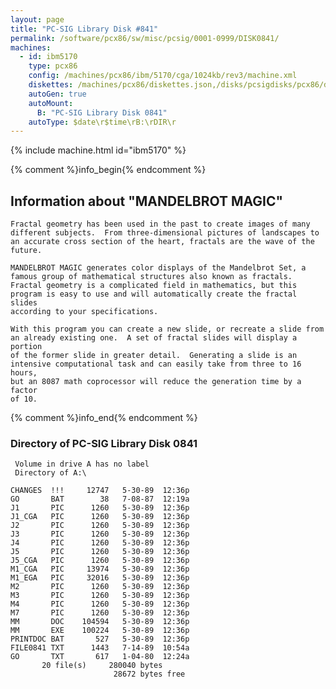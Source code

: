 ```yaml
---
layout: page
title: "PC-SIG Library Disk #841"
permalink: /software/pcx86/sw/misc/pcsig/0001-0999/DISK0841/
machines:
  - id: ibm5170
    type: pcx86
    config: /machines/pcx86/ibm/5170/cga/1024kb/rev3/machine.xml
    diskettes: /machines/pcx86/diskettes.json,/disks/pcsigdisks/pcx86/diskettes.json
    autoGen: true
    autoMount:
      B: "PC-SIG Library Disk 0841"
    autoType: $date\r$time\rB:\rDIR\r
---
```


{% include machine.html id="ibm5170" %}

{% comment %}info_begin{% endcomment %}

## Information about "MANDELBROT MAGIC"

    Fractal geometry has been used in the past to create images of many
    different subjects.  From three-dimensional pictures of landscapes to
    an accurate cross section of the heart, fractals are the wave of the
    future.
    
    MANDELBROT MAGIC generates color displays of the Mandelbrot Set, a
    famous group of mathematical structures also known as fractals.
    Fractal geometry is a complicated field in mathematics, but this
    program is easy to use and will automatically create the fractal slides
    according to your specifications.
    
    With this program you can create a new slide, or recreate a slide from
    an already existing one.  A set of fractal slides will display a portion
    of the former slide in greater detail.  Generating a slide is an
    intensive computational task and can easily take from three to 16 hours,
    but an 8087 math coprocessor will reduce the generation time by a factor
    of 10.
{% comment %}info_end{% endcomment %}


### Directory of PC-SIG Library Disk 0841

     Volume in drive A has no label
     Directory of A:\

    CHANGES  !!!     12747   5-30-89  12:36p
    GO       BAT        38   7-08-87  12:19a
    J1       PIC      1260   5-30-89  12:36p
    J1_CGA   PIC      1260   5-30-89  12:36p
    J2       PIC      1260   5-30-89  12:36p
    J3       PIC      1260   5-30-89  12:36p
    J4       PIC      1260   5-30-89  12:36p
    J5       PIC      1260   5-30-89  12:36p
    J5_CGA   PIC      1260   5-30-89  12:36p
    M1_CGA   PIC     13974   5-30-89  12:36p
    M1_EGA   PIC     32016   5-30-89  12:36p
    M2       PIC      1260   5-30-89  12:36p
    M3       PIC      1260   5-30-89  12:36p
    M4       PIC      1260   5-30-89  12:36p
    M7       PIC      1260   5-30-89  12:36p
    MM       DOC    104594   5-30-89  12:36p
    MM       EXE    100224   5-30-89  12:36p
    PRINTDOC BAT       527   5-30-89  12:36p
    FILE0841 TXT      1443   7-14-89  10:54a
    GO       TXT       617   1-04-80  12:24a
           20 file(s)     280040 bytes
                           28672 bytes free
